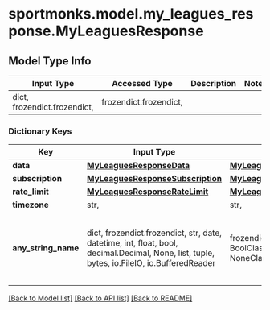 # sportmonks.model.my_leagues_response.MyLeaguesResponse

## Model Type Info
Input Type | Accessed Type | Description | Notes
------------ | ------------- | ------------- | -------------
dict, frozendict.frozendict,  | frozendict.frozendict,  |  | 

### Dictionary Keys
Key | Input Type | Accessed Type | Description | Notes
------------ | ------------- | ------------- | ------------- | -------------
**data** | [**MyLeaguesResponseData**](MyLeaguesResponseData.md) | [**MyLeaguesResponseData**](MyLeaguesResponseData.md) |  | [optional] 
**subscription** | [**MyLeaguesResponseSubscription**](MyLeaguesResponseSubscription.md) | [**MyLeaguesResponseSubscription**](MyLeaguesResponseSubscription.md) |  | [optional] 
**rate_limit** | [**MyLeaguesResponseRateLimit**](MyLeaguesResponseRateLimit.md) | [**MyLeaguesResponseRateLimit**](MyLeaguesResponseRateLimit.md) |  | [optional] 
**timezone** | str,  | str,  |  | [optional] 
**any_string_name** | dict, frozendict.frozendict, str, date, datetime, int, float, bool, decimal.Decimal, None, list, tuple, bytes, io.FileIO, io.BufferedReader | frozendict.frozendict, str, BoolClass, decimal.Decimal, NoneClass, tuple, bytes, FileIO | any string name can be used but the value must be the correct type | [optional]

[[Back to Model list]](../../README.md#documentation-for-models) [[Back to API list]](../../README.md#documentation-for-api-endpoints) [[Back to README]](../../README.md)

